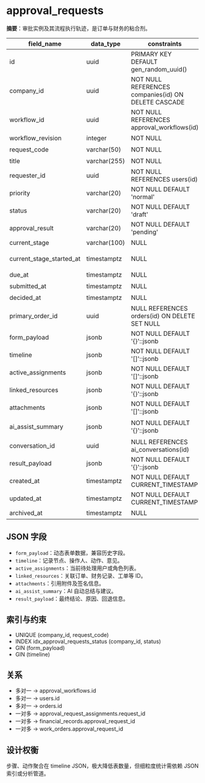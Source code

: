 # approval_requests

**摘要**：审批实例及其流程执行轨迹，是订单与财务的粘合剂。

| field_name | data_type | constraints | comment |
| --- | --- | --- | --- |
| id | uuid | PRIMARY KEY DEFAULT gen_random_uuid() | 审批唯一标识 |
| company_id | uuid | NOT NULL REFERENCES companies(id) ON DELETE CASCADE | 所属公司 |
| workflow_id | uuid | NOT NULL REFERENCES approval_workflows(id) | 流程定义 |
| workflow_revision | integer | NOT NULL | 使用版本 |
| request_code | varchar(50) | NOT NULL | 审批编号 |
| title | varchar(255) | NOT NULL | 审批标题 |
| requester_id | uuid | NOT NULL REFERENCES users(id) | 发起人 |
| priority | varchar(20) | NOT NULL DEFAULT 'normal' | 优先级 |
| status | varchar(20) | NOT NULL DEFAULT 'draft' | 审批状态 |
| approval_result | varchar(20) | NOT NULL DEFAULT 'pending' | 审批结果 |
| current_stage | varchar(100) | NULL | 当前节点 |
| current_stage_started_at | timestamptz | NULL | 当前节点开始时间 |
| due_at | timestamptz | NULL | 到期时间 |
| submitted_at | timestamptz | NULL | 提交时间 |
| decided_at | timestamptz | NULL | 完成时间 |
| primary_order_id | uuid | NULL REFERENCES orders(id) ON DELETE SET NULL | 关联订单 |
| form_payload | jsonb | NOT NULL DEFAULT '{}'::jsonb | 表单数据 |
| timeline | jsonb | NOT NULL DEFAULT '[]'::jsonb | 执行历史 |
| active_assignments | jsonb | NOT NULL DEFAULT '[]'::jsonb | 当前待办 |
| linked_resources | jsonb | NOT NULL DEFAULT '{}'::jsonb | 外部关联 |
| attachments | jsonb | NOT NULL DEFAULT '[]'::jsonb | 附件列表 |
| ai_assist_summary | jsonb | NOT NULL DEFAULT '{}'::jsonb | AI 辅助摘要 |
| conversation_id | uuid | NULL REFERENCES ai_conversations(id) | 关联会话 |
| result_payload | jsonb | NOT NULL DEFAULT '{}'::jsonb | 最终结论 |
| created_at | timestamptz | NOT NULL DEFAULT CURRENT_TIMESTAMP | 创建时间 |
| updated_at | timestamptz | NOT NULL DEFAULT CURRENT_TIMESTAMP | 更新时间 |
| archived_at | timestamptz | NULL | 归档时间 |

## JSON 字段
- `form_payload`：动态表单数据，兼容历史字段。
- `timeline`：记录节点、操作人、动作、意见。
- `active_assignments`：当前待处理用户或角色列表。
- `linked_resources`：关联订单、财务记录、工单等 ID。
- `attachments`：引用附件及签名信息。
- `ai_assist_summary`：AI 自动总结与建议。
- `result_payload`：最终结论、原因、回退信息。

## 索引与约束
- UNIQUE (company_id, request_code)
- INDEX idx_approval_requests_status (company_id, status)
- GIN (form_payload)
- GIN (timeline)

## 关系
- 多对一 -> approval_workflows.id
- 多对一 -> users.id
- 多对一 -> orders.id
- 一对多 -> approval_request_assignments.request_id
- 一对多 -> financial_records.approval_request_id
- 一对多 -> work_orders.approval_request_id

## 设计权衡
步骤、动作聚合在 timeline JSON，极大降低表数量，但细粒度统计需依赖 JSON 索引或分析管道。
